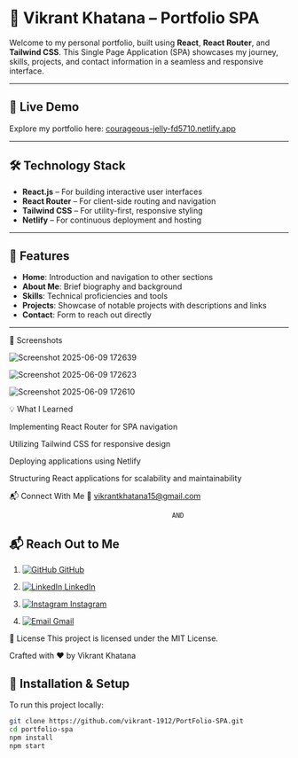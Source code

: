 # 💼 Vikrant Khatana – Portfolio SPA

Welcome to my personal portfolio, built using **React**, **React Router**, and **Tailwind CSS**. This Single Page Application (SPA) showcases my journey, skills, projects, and contact information in a seamless and responsive interface.

---

## 🚀 Live Demo

Explore my portfolio here: [courageous-jelly-fd5710.netlify.app](https://courageous-jelly-fd5710.netlify.app/)

---

## 🛠️ Technology Stack

- **React.js** – For building interactive user interfaces  
- **React Router** – For client-side routing and navigation  
- **Tailwind CSS** – For utility-first, responsive styling  
- **Netlify** – For continuous deployment and hosting

---

## 📂 Features

- **Home**: Introduction and navigation to other sections  
- **About Me**: Brief biography and background  
- **Skills**: Technical proficiencies and tools  
- **Projects**: Showcase of notable projects with descriptions and links  
- **Contact**: Form to reach out directly

---

📸 Screenshots


![Screenshot 2025-06-09 172639](https://github.com/user-attachments/assets/3b1622a1-5e10-4494-bff7-059e81561da1)

![Screenshot 2025-06-09 172623](https://github.com/user-attachments/assets/14eccccc-c9dd-48e2-b2ab-dca434763156)

![Screenshot 2025-06-09 172610](https://github.com/user-attachments/assets/9161e938-30d7-472b-837a-14776c844124)



💡 What I Learned

Implementing React Router for SPA navigation

Utilizing Tailwind CSS for responsive design

Deploying applications using Netlify

Structuring React applications for scalability and maintainability

📬 Connect With Me
📧 vikrantkhatana15@gmail.com

                                             AND 
                                             

  ## 📬 Reach Out to Me


1. [![GitHub](https://img.shields.io/badge/GitHub-181717?style=flat-square&logo=github&logoColor=white) GitHub](https://github.com/vikrant-1912)


   
2. [![LinkedIn](https://img.shields.io/badge/LinkedIn-0A66C2?style=flat-square&logo=linkedin&logoColor=white) LinkedIn](https://www.linkedin.com/in/vikrant1912)


   
3. [![Instagram](https://img.shields.io/badge/Instagram-E4405F?style=flat-square&logo=instagram&logoColor=white) Instagram](https://www.instagram.com/vikrant_7017)


     
4. [![Email](https://img.shields.io/badge/Gmail-D14836?style=flat-square&logo=gmail&logoColor=white) Gmail](mailto:vikrantkhatana15@gmail.com)  

📃 License
This project is licensed under the MIT License.



Crafted with ❤️ by Vikrant Khatana

## 🧪 Installation & Setup

To run this project locally:

```bash
git clone https://github.com/vikrant-1912/PortFolio-SPA.git
cd portfolio-spa
npm install
npm start

